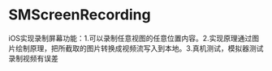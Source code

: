 # SMScreenRecording
iOS实现录制屏幕功能：1.可以录制任意视图的任意位置内容。2.实现原理通过图片绘制原理，把所截取的图片转换成视频流写入到本地。3.真机测试，模拟器测试录制视频有误差
